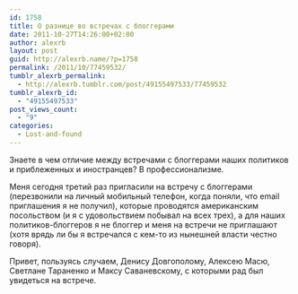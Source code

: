 ```yaml
---
id: 1758
title: О разнице во встречах с блоггерами
date: 2011-10-27T14:26:00+02:00
author: alexrb
layout: post
guid: http://alexrb.name/?p=1758
permalink: /2011/10/77459532/
tumblr_alexrb_permalink:
  - http://alexrb.tumblr.com/post/49155497533/77459532
tumblr_alexrb_id:
  - "49155497533"
post_views_count:
  - "9"
categories:
  - Lost-and-found
---
```

Знаете в чем отличие между встречами с блоггерами наших политиков и приблеженных и иностранцев? В профессионализме.

Меня сегодня третий раз пригласили на встречу с блоггерами (перезвонили на личный мобильный телефон, когда поняли, что email приглашения я не получил), которые проводятся американским посольством (и я с удовольствием побывал на всех трех), а для наших политиков-блоггеров я не блоггер и меня на встречи не приглашают (хотя врядь ли бы я встречался с кем-то из нынешней власти честно говоря).

Привет, пользуясь случаем, Денису Довгополому, Алексею Масю, Светлане Тараненко и Максу Саваневскому, с которыми рад был увидеться на встрече.